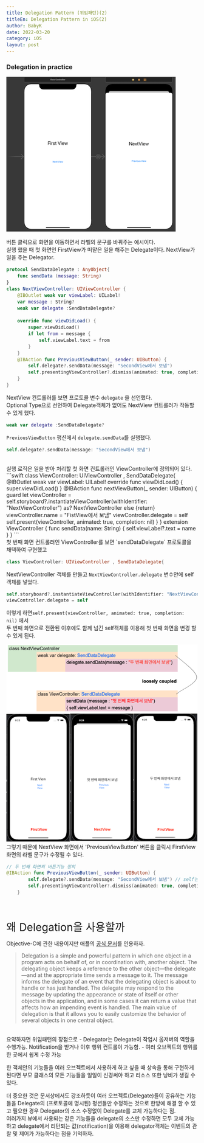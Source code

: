 ```yaml
---
title: Delegation Pattern (위임패턴)(2)
titleEn: Delegation Pattern in iOS(2)
author: BabyK
date: 2022-03-20
category: iOS
layout: post
---
```


### Delegation in practice

<img src="/img/2022-03-20-iosDelegationPattern2_1.png" >

버튼 클릭으로 화면을 이동하면서 라벨의 문구를 바꿔주는 예시이다.  
실행 했을 때 첫 화면인 FirstView가 떠맡은 일을 해주는 Delegate이다. NextView가 일을 주는 Delegator.


```swift
protocol SendDataDelegate : AnyObject{
    func sendData (message: String)
}
class NextViewController: UIViewController {
    @IBOutlet weak var viewLabel: UILabel!
    var message : String?
    weak var delegate :SendDataDelegate?

    override func viewDidLoad() {
        super.viewDidLoad()
        if let from = message {
            self.viewLabel.text = from
        }
    }
    @IBAction func PreviousViewButton(_ sender: UIButton) {
        self.delegate?.sendData(message: "SecondView에서 보냄")
        self.presentingViewController?.dismiss(animated: true, completion: nil)
    }
}
```

NextView 컨트롤러를 보면 프로토콜 변수 `delegate` 을 선언했다.    
Optional Type으로 선언하여 Delegate객체가 없어도 NextView 컨트롤러가 작동할 수 있게 했다.
```swift
weak var delegate :SendDataDelegate?
```
`PreviousViewButton` 펑션에서 `delegate.sendData`를 실행했다.  
```swift
self.delegate?.sendData(message: "SecondView에서 보냄")
```
<br>
실행 로직은 일을 받아 처리할 첫 화면 컨트롤러인 ViewController에 정의되어 있다.
```swift
class ViewController: UIViewController , SendDataDelegate{
    @IBOutlet weak var viewLabel: UILabel!
    override func viewDidLoad() {
        super.viewDidLoad()
    }
    @IBAction func nextViewButton(_ sender: UIButton) {
        guard let viewController = self.storyboard?.instantiateViewController(withIdentifier: "NextViewController") as? NextViewController else {return}
        viewController.name = "FistView에서 보냄"
        viewController.delegate = self
        self.present(viewController, animated: true, completion: nil)
    }
}
extension ViewController {
    func sendData(name: String) {
        self.viewLabel?.text = name
    }
}
```
<br>
첫 번째 화면 컨트롤러인 ViewController를 보면 `sendDataDelegate` 프로토콜을 채택하여 구현했고  

```swift
class ViewController: UIViewController , SendDataDelegate{
```
NextViewController 객체를 만들고 `NextViewController.delegate` 변수안에 self 객체를 넣었다.
```swift
self.storyboard?.instantiateViewController(withIdentifier: "NextViewController") ...
viewController.delegate = self
```

이렇게 하면`self.present(viewController, animated: true, completion: nil)` 에서  
두 번째 화면으로 전환된 이후에도 함께 넘긴 self객체를 이용해 첫 번째 화면을 변경 할 수 있게 된다.  

<img src="/img/2022-03-20-iosDelegationPattern2_2.png" >

<img src="/img/2022-03-20-iosDelegationPattern2_3.png" >

<br>
그렇기 때문에 NextView 화면에서 'PreviousViewButton' 버튼을 클릭시  
FirstView 화면의 라벨 문구가 수정될 수 있다.

```swift
// 두 번째 화면의 버튼기능 정의
@IBAction func PreviousViewButton(_ sender: UIButton) {
        self.delegate?.sendData(message: "SecondView에서 보냄") // self는 첫번째 화면 객체
        self.presentingViewController?.dismiss(animated: true, completion: nil)
    }
```
<br>
<br>
 
<span style="font-size:200%">왜 Delegation을 사용할까</span>

Objective-C에 관한 내용이지만 애플의 [공식 문서][1]를 인용하자.
>Delegation is a simple and powerful pattern in which one object in a program acts on behalf of, or in coordination with, another object. The delegating object keeps a reference to the other object—the delegate—and at the appropriate time sends a message to it. The message informs the delegate of an event that the delegating object is about to handle or has just handled. The delegate may respond to the message by updating the appearance or state of itself or other objects in the application, and in some cases it can return a value that affects how an impending event is handled. The main value of delegation is that it allows you to easily customize the behavior of several objects in one central object.

<br>
요약하자면 위임패턴의 장점으로  
- Delegator는 Delegate이 작업시 옵저버의 역할을 수행가능. Notification을 받거나 이후 행위 컨트롤이 가능함.
- 여러 오브젝트의 행위를 한 곳에서 쉽게 수정 가능  

한 객체안의 기능들을 여러 오브젝트에서 사용하게 하고 싶을 때 상속을 통해 구현하게 된다면 부모 클래스의 모든 기능들을 일일이 신경써야 하고 리소스 또한 낭비가 생길 수 있다.  

더 중요한 것은 문서상에서도 강조하듯이 여러 오브젝트(Delegate)들이 공유하는 기능들을 Delegate의 (프로토콜에 명시된) 펑션들만 수정하는 것으로 한방에 해결 할 수 있고 필요한 경우 Delegator의 소스 수정없이 Delegate를 교체 가능하다는 점.
<br>
여러가지 뷰에서 사용되는 같은 기능들을 delegate의 소스만 수정하면 모두 교체 가능하고 delegate에서 리턴되는 값(notification)을 이용해 delegator객체는 이벤트의 관찰 및 제어가 가능하다는 점을 기억하자.  
<br>

[1]: https://developer.apple.com/library/archive/documentation/General/Conceptual/DevPedia-CocoaCore/Delegation.html
